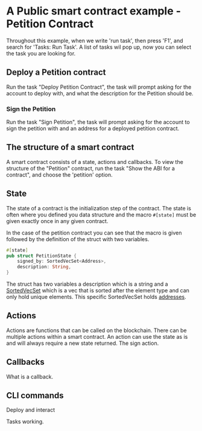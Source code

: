 # A Public smart contract example - Petition Contract

Throughout this example, when we write 'run task', then press 'F1', and search for 'Tasks: Run Task'.
A list of tasks wil pop up, now you can select the task you are looking for.

## Deploy a Petition contract

Run the task "Deploy Petition Contract", the task will prompt asking for the account to deploy with,
and what the description for the Petition should be.

### Sign the Petition

Run the task "Sign Petition", the task will prompt asking for the account to sign the petition with 
and an address for a deployed petition contract.

## The structure of a smart contract

A smart contract consists of a state, actions and callbacks. To view the structure of the "Petition"
contract, run the task "Show the ABI for a contract", and choose the 'petition' option.

## State

The state of a contract is the initialization step of the contract. The state is often where you defined you data
structure and the macro `#[state]` must be given exactly once in any given contract.

In the case of the petition contract you can see that the macro is given followed by the definition of the struct with
two variables.

```rust
#[state]
pub struct PetitionState {
    signed_by: SortedVecSet<Address>,
    description: String,
}
```

The struct has two variables a description which is a string and
a [SortedVecSet](https://partisiablockchain.gitlab.io/language/contract-sdk/pbc_contract_common/sorted_vec_map/struct.SortedVecSet.html)
which is a vec that is sorted after the element type and can only hold unique elements. This specific SortedVecSet
holds [addresses](https://partisiablockchain.gitlab.io/language/contract-sdk/pbc_contract_common/address/index.html).

## Actions

Actions are functions that can be called on the blockchain. There can be multiple actions within a smart contract. An
action can use the state as is and will always require a new state returned.
The sign action.



## Callbacks

What is a callback.

## CLI commands

Deploy and interact

Tasks working.
